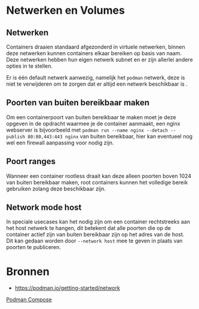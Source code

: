 # Netwerken en Volumes

## Netwerken
Containers draaien standaard afgezonderd in virtuele netwerken, binnen deze netwerken kunnen containers elkaar bereiken op basis van naam.  
Deze netwerken hebben hun eigen netwerk subnet en er zijn allerlei andere opties in te stellen.

Er is één default netwerk aanwezig, namelijk het `podman` netwerk, deze is niet te verwijderen om te zorgen dat er altijd een netwerk beschikbaar is .

## Poorten van buiten bereikbaar maken
Om een containerpoort van buiten bereikbaar te maken moet je deze opgeven in de opdracht waarmee je de container aanmaakt, een nginx webserver is bijvoorbeeld met `podman run --name nginx --detach --publish 80:80,443:443 nginx` van buiten bereikbaar, hier kan eventueel nog wel een firewall aanpassing voor nodig zijn.

## Poort ranges
Wanneer een container rootless draait kan deze alleen poorten boven 1024 van buiten bereikbaar maken, root containers kunnen het volledige bereik gebruiken zolang deze beschikbaar zijn.

## Network mode host
In speciale usecases kan het nodig zijn om een container rechtstreeks aan het host netwerk te hangen, dit betekent dat alle poorten die op de container actief zijn van buiten bereikbaar zijn op het adres van de host.  
Dit kan gedaan worden door `--network host` mee te geven in plaats van poorten te publiceren.

# Bronnen
- https://podman.io/getting-started/network

[Podman Compose](06-podman-compose.md)

